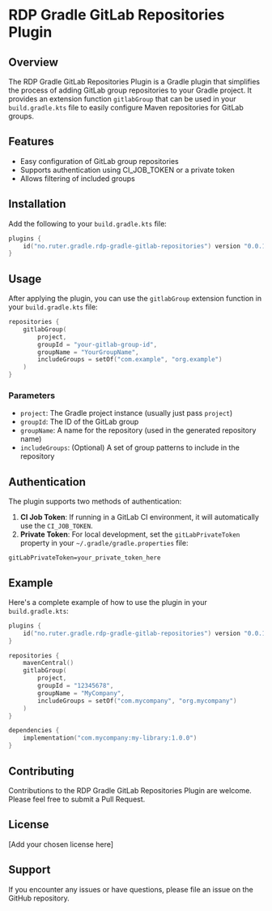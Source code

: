 # RDP Gradle GitLab Repositories Plugin

## Overview

The RDP Gradle GitLab Repositories Plugin is a Gradle plugin that simplifies the process of adding GitLab group repositories to your Gradle project. It provides an extension function `gitlabGroup` that can be used in your `build.gradle.kts` file to easily configure Maven repositories for GitLab groups.

## Features

- Easy configuration of GitLab group repositories
- Supports authentication using CI_JOB_TOKEN or a private token
- Allows filtering of included groups

## Installation

Add the following to your `build.gradle.kts` file:

```kotlin
plugins {
    id("no.ruter.gradle.rdp-gradle-gitlab-repositories") version "0.0.1"
}
```

## Usage

After applying the plugin, you can use the `gitlabGroup` extension function in your `build.gradle.kts` file:

```kotlin
repositories {
    gitlabGroup(
        project,
        groupId = "your-gitlab-group-id",
        groupName = "YourGroupName",
        includeGroups = setOf("com.example", "org.example")
    )
}
```

### Parameters

- `project`: The Gradle project instance (usually just pass `project`)
- `groupId`: The ID of the GitLab group
- `groupName`: A name for the repository (used in the generated repository name)
- `includeGroups`: (Optional) A set of group patterns to include in the repository

## Authentication

The plugin supports two methods of authentication:

1. **CI Job Token**: If running in a GitLab CI environment, it will automatically use the `CI_JOB_TOKEN`.
2. **Private Token**: For local development, set the `gitLabPrivateToken` property in your `~/.gradle/gradle.properties` file:

```
gitLabPrivateToken=your_private_token_here
```

## Example

Here's a complete example of how to use the plugin in your `build.gradle.kts`:

```kotlin
plugins {
    id("no.ruter.gradle.rdp-gradle-gitlab-repositories") version "0.0.1"
}

repositories {
    mavenCentral()
    gitlabGroup(
        project,
        groupId = "12345678",
        groupName = "MyCompany",
        includeGroups = setOf("com.mycompany", "org.mycompany")
    )
}

dependencies {
    implementation("com.mycompany:my-library:1.0.0")
}
```

## Contributing

Contributions to the RDP Gradle GitLab Repositories Plugin are welcome. Please feel free to submit a Pull Request.

## License

[Add your chosen license here]

## Support

If you encounter any issues or have questions, please file an issue on the GitHub repository.
